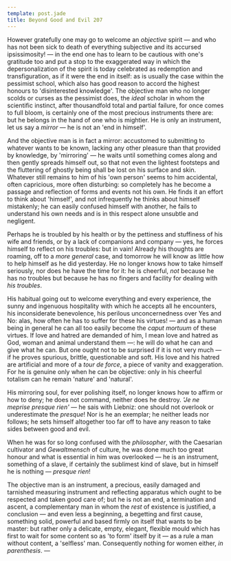 ```yaml
---
template: post.jade
title: Beyond Good and Evil 207
---
```


However gratefully one may go to welcome an *objective* spirit &mdash; and who
has not been sick to death of everything subjective and its accursed
ipsissimosity! &mdash; in the end one has to learn to be cautious with one's
gratitude too and put a stop to the exaggerated way in which the
depersonalization of the spirit is today celebrated as redemption and
transfiguration, as if it were the end in itself: as is usually the case within
the pessimist school, which also has good reason to accord the highest honours
to 'disinterested knowledge'. The objective man who no longer scolds or curses
as the pessimist does, the *ideal* scholar in whom the scientific instinct,
after thousandfold total and partial failure, for once comes to full bloom, is
certainly one of the most precious instruments there are: but he belongs in the
hand of one who is mightier. He is only an instrument, let us say a *mirror*
&mdash; he is not an 'end in himself'.

And the objective man is in fact a mirror: accustomed to submitting to whatever
wants to be known, lacking any other pleasure than that provided by knowledge,
by 'mirroring' &mdash; he waits until something comes along and then gently
spreads himself out, so that not even the lightest footsteps and the fluttering
of ghostly being shall be lost on his surface and skin.  Whatever still remains
to him of his 'own person' seems to him accidental, often capricious, more often
disturbing: so completely has he become a passage and reflection of forms and
events not his own. He finds it an effort to think about 'himself', and not
infrequently he thinks about himself mistakenly; he can easily confused himself
with another, he fails to understand his own needs and is in this respect alone
unsubtle and negligent.

Perhaps he is troubled by his health or by the pettiness and stuffiness of his
wife and friends, or by a lack of companions and company &mdash; yes, he forces
himself to reflect on his troubles: but in vain! Already his thoughts are
roaming, off to a *more general* case, and tomorrow he will know as little how
to help himself as he did yesterday. He no longer knows how to take himself
seriously, nor does he have the time for it: he is cheerful, *not* because he
has no troubles but because he has no fingers and facility for dealing with *his
troubles*.

His habitual going out to welcome everything and every experience, the sunny and
ingenuous hospitality with which he accepts all he encounters, his inconsiderate
benevolence, his perilous unconcernedness over Yes and No: alas, how often he
has to suffer for these his virtues! &mdash; and as a human being in general he
can all too easily become the *caput mortuum* of these virtues.  If love and
hatred are demanded of him, I mean love and hatred as God, woman and animal
understand them &mdash;: he will do what he can and give what he can. But one
ought not to be surprised if it is not very much &mdash; if he proves spurious,
brittle, questionable and soft. His love and his hatred are artificial and more
of a *tour de force*, a piece of vanity and exaggeration. For he is genuine only
when he can be objective: only in his cheerful totalism can he remain 'nature'
and 'natural'.

His mirroring soul, for ever polishing itself, no longer knows how to affirm or
how to deny; he does not command, neither does he destroy. *'Je ne meprise
presque rien'* &mdash; he sais with Liebniz: one should not overlook or
underestimate the *presque*! Nor is he an exemplar; he neither leads nor
follows; he sets himself altogether too far off to have any reason to take sides
between good and evil.

When he was for so long confused with the *philosopher*, with the Caesarian
cultivator and *Gewaltmensch* of culture, he was done much too great honour and
what is essential in him was overlooked &mdash; he is an instrument, something
of a slave, if certainly the sublimest kind of slave, but in himself he is
nothing &mdash; *presque rien*!

The objective man is an instrument, a precious, easily damaged and tarnished
measuring instrument and reflecting apparatus which ought to be respected and
taken good care of; but he is not an end, a termination and ascent, a
complementary man in whom the *rest* of existence is justified, a conclusion
&mdash; and even less a beginning, a begetting and first cause, something solid,
powerful and based firmly on itself that wants to be master: but rather only a
delicate, empty, elegant, flexible mould which has first to wait for some
content so as 'to form' itself by it &mdash; as a rule a man without content, a
'selfless' man. Consequently nothing for women either, *in parenthesis*. &mdash;
